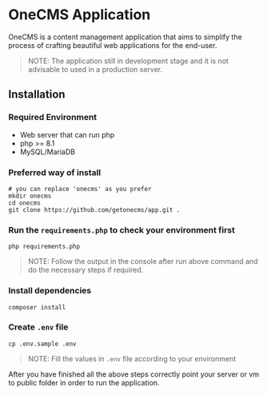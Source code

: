 # OneCMS Application

OneCMS is a content management application that aims to simplify the process of crafting beautiful web applications for the end-user.

> NOTE: The application still in development stage and it is not advisable to used in a production server.

## Installation

### Required Environment

* Web server that can run php
* php >= 8.1
* MySQL/MariaDB

### Preferred way of install

```console
# you can replace 'onecms' as you prefer
mkdir onecms
cd onecms
git clone https://github.com/getonecms/app.git .
```

### Run the `requirements.php` to check your environment first

```console
php requirements.php
```

> NOTE: Follow the output in the console after run above command and do the necessary steps if required.

### Install dependencies

```console
composer install
```

### Create `.env` file

```console
cp .env.sample .env
```

> NOTE: Fill the values in `.env` file according to your environment

After you have finished all the above steps correctly point your server or vm to public folder in order to run the application.
